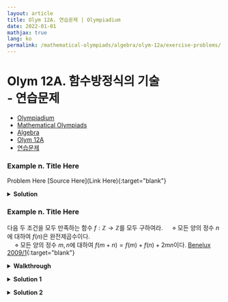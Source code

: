 ```yaml
---
layout: article
title: Olym 12A. 연습문제 | Olympiadium
date: 2022-01-01
mathjax: true
lang: ko
permalink: /mathematical-olympiads/algebra/olym-12a/exercise-problems/
---
```

# Olym 12A. 함수방정식의 기술 <br> <ssup> - 연습문제</ssup>

<ul class="breadcrumb">
	<li><a href="{{ site.baseurl }}/">Olympiadium</a></li> 
	<li><a href="{{ site.baseurl }}/mathematical-olympiads/">Mathematical Olympiads</a></li> 
	<li><a href="{{ site.baseurl }}/mathematical-olympiads/algebra/">Algebra</a></li> 
	<li><a href="{{ site.baseurl }}/mathematical-olympiads/algebra/olym-12a/">Olym 12A</a></li> 
	<li><a href="{{ site.baseurl }}/mathematical-olympiads/algebra/olym-12a/exercise-problems/">연습문제</a></li>
</ul>

### Example n. Title Here
<skyblueboard> Problem Here </skyblueboard>
[Source Here](Link Here){:target="blank"}
<pinkborder><details>
<summary><b>Solution</b></summary>
Solution Here. 
</details></pinkborder>

### Example n. Title Here
<skyblueboard> 다음 두 조건을 모두 만족하는 함수 $f: \mathbb{Z} \rightarrow \mathbb{Z}$를 모두 구하여라. 
<ssbr/>&emsp; $\diamond$ 모든 양의 정수 $n$에 대하여 $f(n)$은 완전제곱수이다. <br>
&emsp; $\diamond$ 모든 양의 정수 $m, n$에 대하여 $f(m+n)=f(m)+f(n)+2mn$이다. </skyblueboard>
[Benelux 2009/1](https://artofproblemsolving.com/community/c6h388897p2160721){:target="blank"}

<purpleborder><details>
<summary><b>Walkthrough</b></summary>
  <purpleborder><details>
  <summary><b>Hint 1</b></summary>
  $f(1)=a^2$으로 둔다. 
  </details></purpleborder>

  <purpleborder><details>
  <summary><b>Hint 2</b></summary>
  수학적 귀납법으로 $f(n)=na^2+n(n-1)$임을 보인다.
  </details></purpleborder>


  <purpleborder><details>
  <summary><b>Hint 3</b></summary>
  $a=1$임을 보인다. 
  </details></purpleborder>
</details></purpleborder>
  
<pinkborder><details>
<summary><b>Solution 1</b></summary>
Solution Here. 
</details></pinkborder>

<pinkborder><details>
<summary><b>Solution 2</b></summary>
Solution Here. 
</details></pinkborder>
